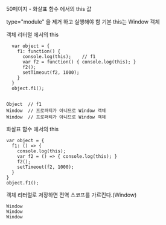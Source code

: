 50페이지 - 화살표 함수 에서의 this 값 

type="module" 을 제거 하고 실행해야 함
기본 this는 Window 객체

객체 리터럴 에서의 this

      var object = {
        f1: function() {
          console.log(this);	// f1
          var f2 = function() { console.log(this); }
          f2();
          setTimeout(f2, 1000);
        }
      }
      object.f1();


	Object	// f1 
	Window	// 프로퍼티가 아니므로 Window 객체
	Window	// 프로퍼티가 아니므로 Window 객체



화살표 함수 에서의 this

    var object = {
      f1: () => {
      	console.log(this);
      	var f2 = () => { console.log(this); }
      	f2();
      	setTimeout(f2, 1000);
      }
    }
    object.f1();

객체 리터럴로 저장하면 전역 스코프를 가르킨다.(Window)

    Window
    Window
    Window